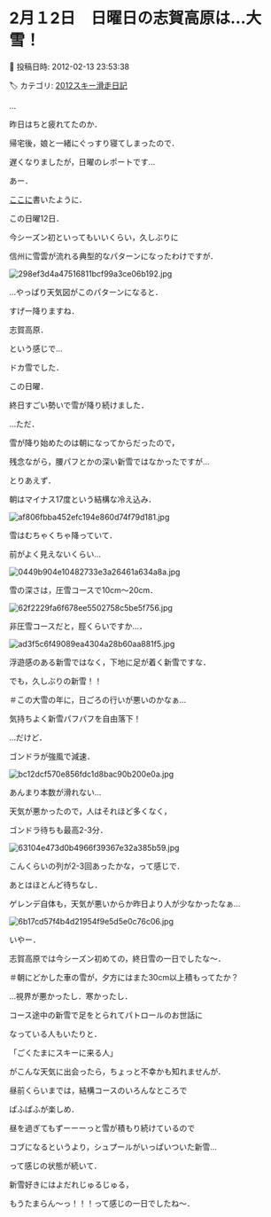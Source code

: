 # 2月１2日　日曜日の志賀高原は…大雪！

📅 投稿日時: 2012-02-13 23:53:38

🏷️ カテゴリ: [2012スキー滑走日記](cca3a0e9524e0203150f790b1fc3c71ad.md)

…


昨日はちと疲れてたのか．


帰宅後，娘と一緒にぐっすり寝てしまったので．


遅くなりましたが，日曜のレポートです…





あー．


[ここに](e0054981d7408e282c722b40f36972e93.md)書いたように．


この日曜12日．


今シーズン初といってもいいくらい，久しぶりに


信州に雪雲が流れる典型的なパターンになったわけですが．




![298ef3d4a47516811bcf99a3ce06b192.jpg](images/298ef3d4a47516811bcf99a3ce06b192.jpg)







…やっぱり天気図がこのパターンになると．


すげー降りますね．


志賀高原．





という感じで…


ドカ雪でした．


この日曜．


終日すごい勢いで雪が降り続けました．





…ただ．


雪が降り始めたのは朝になってからだったので，


残念ながら，腰パフとかの深い新雪ではなかったですが…





とりあえず．


朝はマイナス17度という結構な冷え込み．




![af806fbba452efc194e860d74f79d181.jpg](images/af806fbba452efc194e860d74f79d181.jpg)




雪はむちゃくちゃ降っていて．


前がよく見えないくらい…




![0449b904e10482733e3a26461a634a8a.jpg](images/0449b904e10482733e3a26461a634a8a.jpg)







雪の深さは，圧雪コースで10cm～20cm．




![62f2229fa6f678ee5502758c5be5f756.jpg](images/62f2229fa6f678ee5502758c5be5f756.jpg)







非圧雪コースだと，脛くらいですか…．




![ad3f5c6f49089ea4304a28b60aa881f5.jpg](images/ad3f5c6f49089ea4304a28b60aa881f5.jpg)




浮遊感のある新雪ではなく，下地に足が着く新雪ですな．





でも，久しぶりの新雪！！


＃この大雪の年に，日ごろの行いが悪いのかなぁ…


気持ちよく新雪パフパフを自由落下！





…だけど．


ゴンドラが強風で減速．




![bc12dcf570e856fdc1d8bac90b200e0a.jpg](images/bc12dcf570e856fdc1d8bac90b200e0a.jpg)




あんまり本数が滑れない…





天気が悪かったので，人はそれほど多くなく，


ゴンドラ待ちも最高2-3分．




![63104e473d0b4966f39367e32a385b59.jpg](images/63104e473d0b4966f39367e32a385b59.jpg)




こんくらいの列が2-3回あったかな，って感じで．


あとはほとんど待ちなし．





ゲレンデ自体も，天気が悪いからか昨日より人が少なかったなぁ…




![6b17cd57f4b4d21954f9e5d5e0c76c06.jpg](images/6b17cd57f4b4d21954f9e5d5e0c76c06.jpg)







いやー．


志賀高原では今シーズン初めての，終日雪の一日でしたな～．


＃朝にどかした車の雪が，夕方にはまた30cm以上積もってたか？





…視界が悪かったし．寒かったし．


コース途中の新雪で足をとられてパトロールのお世話に


なっている人もいたりと．


「ごくたまにスキーに来る人」


がこんな天気に出会ったら，ちょっと不幸かも知れませんが．





昼前くらいまでは，結構コースのいろんなところで


ぱふぱふが楽しめ．


昼を過ぎてもずーーーっと雪が積もり続けているので


コブになるというより，シュプールがいっぱいついた新雪…


って感じの状態が続いて．


新雪好きにはよだれじゅるじゅる，


もうたまらん～っ！！！って感じの一日でしたね～．
